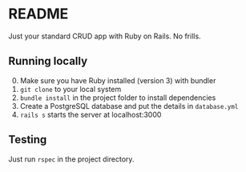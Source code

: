 # README

Just your standard CRUD app with Ruby on Rails. No frills.

## Running locally

0) Make sure you have Ruby installed (version 3) with bundler
1) `git clone` to your local system
2) `bundle install` in the project folder to install dependencies
3) Create a PostgreSQL database and put the details in `database.yml`
4) `rails s` starts the server at localhost:3000

## Testing

Just run `rspec` in the project directory.